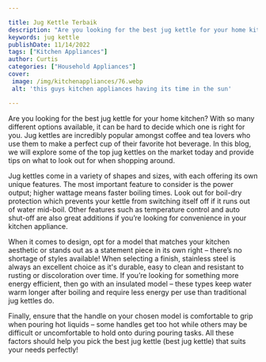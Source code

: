 ```yaml
---

title: Jug Kettle Terbaik
description: "Are you looking for the best jug kettle for your home kitchen? With so many different options available, it can be hard to decide ...learn more about it now"
keywords: jug kettle
publishDate: 11/14/2022
tags: ["Kitchen Appliances"]
author: Curtis
categories: ["Household Appliances"]
cover: 
 image: /img/kitchenappliances/76.webp
 alt: 'this guys kitchen appliances having its time in the sun'

---
```


Are you looking for the best jug kettle for your home kitchen? With so many different options available, it can be hard to decide which one is right for you. Jug kettles are incredibly popular amongst coffee and tea lovers who use them to make a perfect cup of their favorite hot beverage. In this blog, we will explore some of the top jug kettles on the market today and provide tips on what to look out for when shopping around.

Jug kettles come in a variety of shapes and sizes, with each offering its own unique features. The most important feature to consider is the power output; higher wattage means faster boiling times. Look out for boil-dry protection which prevents your kettle from switching itself off if it runs out of water mid-boil. Other features such as temperature control and auto shut-off are also great additions if you’re looking for convenience in your kitchen appliance. 

When it comes to design, opt for a model that matches your kitchen aesthetic or stands out as a statement piece in its own right – there’s no shortage of styles available! When selecting a finish, stainless steel is always an excellent choice as it's durable, easy to clean and resistant to rusting or discoloration over time. If you’re looking for something more energy efficient, then go with an insulated model – these types keep water warm longer after boiling and require less energy per use than traditional jug kettles do. 

Finally, ensure that the handle on your chosen model is comfortable to grip when pouring hot liquids – some handles get too hot while others may be difficult or uncomfortable to hold onto during pouring tasks. All these factors should help you pick the best jug kettle (best jug kettle) that suits your needs perfectly!
